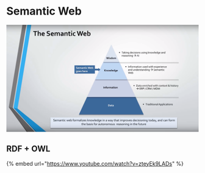 # Semantic Web

![](../.gitbook/assets/zrzut-ekranu-2019-12-30-o-13.02.44.png)

## RDF + OWL

{% embed url="https://www.youtube.com/watch?v=zteyEk9LADs" %}



